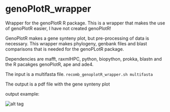 # genoPlotR_wrapper
Wrapper for the genoPlotR R package. This is a wrapper that makes the use of genoPlotR easier, I have not created genoPlotR! 

GenoPlotR makes a gene synteny plot, but pre-processing of data is necessary. This wrapper makes phylogeny, genbank files and blast comparisons that is needed for the genoPLotR package.

Dependencies are mafft, raxmlHPC, python, biopython, prokka, blastn and the R pacakges genoPlotR, ape and ade4.

The input is a multifasta file. 
 ```recomb_genoplotR_wrapper.sh multifasta```

The output is a pdf file with the gene synteny plot

output example:

![alt tag](https://github.com/ThomasArn/genoPlotR_wrapper/blob/master/plots/Recombination_comparison.jpg)
